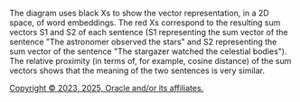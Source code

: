 The diagram uses black Xs to show the vector representation, in a 2D space,
            of word embeddings. The red Xs correspond to the resulting sum vectors S1
            and S2 of each sentence (S1 representing the sum vector of the sentence "The
            astronomer observed the stars" and S2 representing the sum vector of the
            sentence "The stargazer watched the celestial bodies"). The relative
            proximity (in terms of, for example, cosine distance) of the sum vectors
            shows that the meaning of the two sentences is very similar.

[Copyright © 2023, 2025, Oracle and/or its affiliates.](../../../dcommon/html/cpyr.htm)

